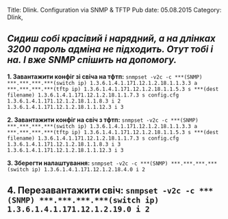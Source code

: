 Title: Dlink. Configuration via SNMP &#038; TFTP
Pub date: 05.08.2015
Category: Dlink, 

_Сидиш собі красівий і нарядний, а на длінках 3200 пароль адміна не підходить. Отут тобі і на. І вже SNMP спішить на допомогу._
-----
**1. Завантажити конфіг зі свіча на тфтп:**
`snmpset -v2c -c ***(SNMP) ***.***.***.***(switch ip) 1.3.6.1.4.1.171.12.1.2.18.1.1.3.3 a ***.***.***.***(tftp ip) 1.3.6.1.4.1.171.12.1.2.18.1.1.5.3 s ***(dest filename) 1.3.6.1.4.1.171.12.1.2.18.1.1.7.3 s config.cfg 1.3.6.1.4.1.171.12.1.2.18.1.1.8.3 i 2 1.3.6.1.4.1.171.12.1.2.18.1.1.12.3 i 3`

**2. Завантажити конфіг на свіч з тфтп:**
`snmpset -v2c -c ***(SNMP) ***.***.***.***(switch ip) 1.3.6.1.4.1.171.12.1.2.18.1.1.3.3 a ***.***.***.***(tftp ip) 1.3.6.1.4.1.171.12.1.2.18.1.1.5.3 s ***(dest filename) 1.3.6.1.4.1.171.12.1.2.18.1.1.7.3 s config.cfg 1.3.6.1.4.1.171.12.1.2.18.1.1.8.3 i 3 1.3.6.1.4.1.171.12.1.2.18.1.1.12.3 i 3`

**3. Зберегти налаштування:**
`snmpset -v2c -c ***(SNMP) ***.***.***.***(switch ip) 1.3.6.1.4.1.171.12.1.2.18.4.0 i 2`

**4. Перезавантажити свіч:**
`snmpset -v2c -c ***(SNMP) ***.***.***.***(switch ip) 1.3.6.1.4.1.171.12.1.2.19.0 i 2`
-----